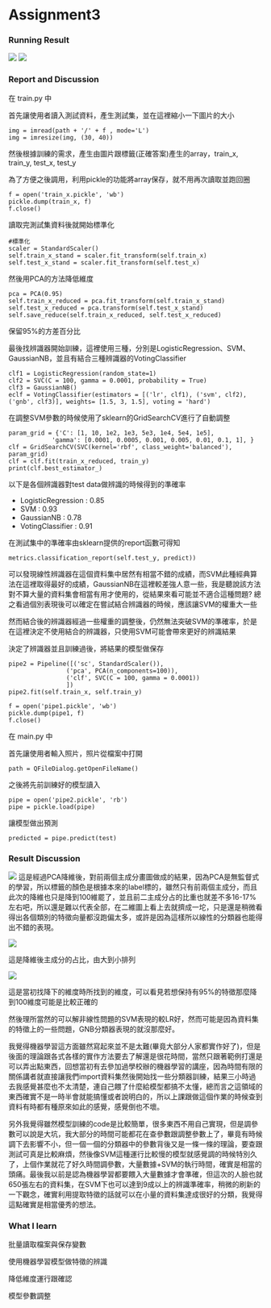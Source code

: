 # Assignment3
### Running Result

![](ss1.png) ![](ss2.png)



### Report and Discussion
在 train.py 中

首先讓使用者讀入測試資料，產生測試集，並在這裡縮小一下圖片的大小

    img = imread(path + '/' + f , mode='L')
    img = imresize(img, (30, 40))

然後根據訓練的需求，產生由圖片跟標籤(正確答案)產生的array，train_x, train_y, test_x, test_y

為了方便之後調用，利用pickle的功能將array保存，就不用再次讀取並跑回圈

    f = open('train_x.pickle', 'wb')
    pickle.dump(train_x, f)
    f.close()

讀取完測試集資料後就開始標準化

    #標準化
    scaler = StandardScaler()
    self.train_x_stand = scaler.fit_transform(self.train_x)
    self.test_x_stand = scaler.fit_transform(self.test_x)

然後用PCA的方法降低維度

    pca = PCA(0.95)
    self.train_x_reduced = pca.fit_transform(self.train_x_stand)
    self.test_x_reduced = pca.transform(self.test_x_stand)
    self.save_reduce(self.train_x_reduced, self.test_x_reduced)

保留95%的方差百分比

最後找辨識器開始訓練，這裡使用三種，分別是LogisticRegression、SVM、GaussianNB，並且有結合三種辨識器的VotingClassifier

    clf1 = LogisticRegression(random_state=1)
    clf2 = SVC(C = 100, gamma = 0.0001, probability = True)
    clf3 = GaussianNB()
    eclf = VotingClassifier(estimators = [('lr', clf1), ('svm', clf2), ('gnb', clf3)], weights= [1.5, 3, 1.5], voting = 'hard')

在調整SVM參數的時候使用了sklearn的GridSearchCV進行了自動調整

    param_grid = {'C': [1, 10, 1e2, 1e3, 5e3, 1e4, 5e4, 1e5],
                'gamma': [0.0001, 0.0005, 0.001, 0.005, 0.01, 0.1, 1], }
    clf = GridSearchCV(SVC(kernel='rbf', class_weight='balanced'), param_grid)
    clf = clf.fit(train_x_reduced, train_y)
    print(clf.best_estimator_)

以下是各個辨識器對test data做辨識的時候得到的準確率

 * LogisticRegression : 0.85
 * SVM : 0.93
 * GaussianNB : 0.78
 * VotingClassifier : 0.91

在測試集中的準確率由sklearn提供的report函數可得知

    metrics.classification_report(self.test_y, predict))

可以發現線性辨識器在這個資料集中居然有相當不錯的成績，而SVM此種經典算法在這裡取得最好的成績，GaussianNB在這裡較差強人意一些，我是聽說該方法對不算大量的資料集會相當有用才使用的，從結果來看可能並不適合這種問題?
總之看過個別表現後可以確定在嘗試結合辨識器的時候，應該讓SVM的權重大一些

然而結合後的辨識器經過一些權重的調整後，仍然無法突破SVM的準確率，於是在這裡決定不使用結合的辨識器，只使用SVM可能會帶來更好的辨識結果

決定了辨識器並且訓練過後，將結果的模型做保存

    pipe2 = Pipeline([('sc', StandardScaler()),
                    ('pca', PCA(n_components=100)),
                    ('clf', SVC(C = 100, gamma = 0.0001))
                    ])
    pipe2.fit(self.train_x, self.train_y)

    f = open('pipe1.pickle', 'wb')
    pickle.dump(pipe1, f)
    f.close()

在 main.py 中

首先讓使用者輸入照片，照片從檔案中打開

    path = QFileDialog.getOpenFileName()

之後將先前訓練好的模型讀入

    pipe = open('pipe2.pickle', 'rb')
    pipe = pickle.load(pipe)

讓模型做出預測

    predicted = pipe.predict(test)


### Result Discussion
![](ss3.png)
這是經過PCA降維後，對前兩個主成分畫圖做成的結果，因為PCA是無監督式的學習，所以標籤的顏色是根據本來的label標的，雖然只有前兩個主成分，而且此次的降維也只是降到100維罷了，並且前二主成分占的比重也就差不多16-17%左右吧，所以還是難以代表全部，在二維圖上看上去就擠成一坨，只是還是稍微看得出各個類別的特徵向量都沒跑偏太多，或許是因為這樣所以線性的分類器也能得出不錯的表現。

![](ss4.png)

這是降維後主成分的占比，由大到小排列

![](ss5.png)

這是當初找降下的維度時所找到的維度，可以看見若想保持有95%的特徵那麼降到100維度可能是比較正確的

然後理所當然的可以解非線性問題的SVM表現的較LR好，然而可能是因為資料集的特徵上的一些問題，GNB分類器表現的就沒那麼好。

我覺得機器學習這方面雖然寫起來並不是太難(畢竟大部分人家都實作好了)，但是後面的理論跟各式各樣的實作方法要去了解還是很花時間，當然只跟著範例打還是可以弄出點東西，回想當初有去參加過學校辦的機器學習的講座，因為時間有限的關係講者就直接讓我們import資料集然後開始找一些分類器訓練，結果三小時過去我感覺甚麼也不太清楚，連自己餵了什麼給模型都搞不太懂，總而言之這領域的東西確實不是一時半會就能搞懂或者說明白的，所以上課跟做這個作業的時候查到資料有時都有種原來如此的感覺，感覺倒也不壞。

另外我覺得雖然模型訓練的code是比較簡單，很多東西不用自己實現，但是調參數可以說是大坑，我大部分的時間可能都花在查參數跟調整參數上了，畢竟有時候調下去影響不小，但一個一個的分類器中的參數背後又是一條一條的理論，要查跟測試可真是比較麻煩，然後像SVM這種運行比較慢的模型就感覺調的時候特別久了，上個作業就花了好久時間調參數，大量數據+SVM的執行時間，確實是相當的頭痛。最後我以前是認為機器學習都要餵入大量數據才會準確，但這次的人臉也就650張左右的資料集，在SVM下也可以達到9成以上的辨識準確率，稍微的刷新的一下觀念，確實利用提取特徵的話就可以在小量的資料集達成很好的分類，我覺得這點確實是相當優秀的想法。

### What I learn

批量讀取檔案與保存變數

使用機器學習模型做特徵的辨識

降低維度運行跟確認

模型參數調整

